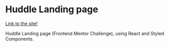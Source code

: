 # Huddle Landing page

[Link to the site!](https://gonzalo-fuente.github.io/Huddle_Landing_Page/)

Huddle Landing page (Frontend Mentor Challenge), using React and Styled Components.
